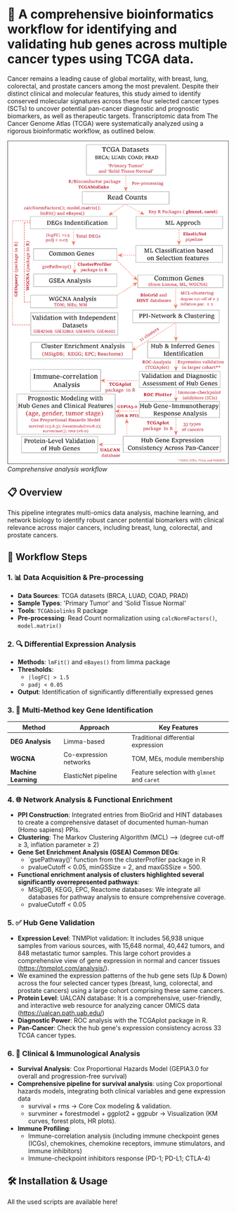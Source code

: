 # 🧬 A comprehensive bioinformatics workflow for identifying and validating hub genes across multiple cancer types using TCGA data.
Cancer remains a leading cause of global mortality, with breast, lung, colorectal, and prostate cancers among the most prevalent. Despite their distinct clinical and molecular features, this study aimed to identify conserved molecular signatures across these four selected cancer types (SCTs) to uncover potential pan-cancer diagnostic and prognostic biomarkers, as well as therapeutic targets. Transcriptomic data from The Cancer Genome Atlas (TCGA) were systematically analyzed using a rigorous bioinformatic workflow, as outlined below.


![Workflow Diagram](workflow.png)
*Comprehensive analysis workflow*

## 📋 Overview

This pipeline integrates multi-omics data analysis, machine learning, and network biology to identify robust cancer potential biomarkers with clinical relevance across major cancers, including breast, lung, colorectal, and prostate cancers.

## 🔄 Workflow Steps

### 1. 📊 Data Acquisition & Pre-processing
- **Data Sources**: TCGA datasets (BRCA, LUAD, COAD, PRAD)
- **Sample Types**: 'Primary Tumor' and 'Solid Tissue Normal'
- **Tools**: `TCGAbiolinks` R package
- **Pre-processing**: Read Count normalization using `calcNormFactors()`, `model.matrix()`

### 2. 🔍 Differential Expression Analysis
- **Methods**: `lmFit()` and `eBayes()` from limma package
- **Thresholds**: 
  - `|logFC| > 1.5`
  - `padj < 0.05`
- **Output**: Identification of significantly differentially expressed genes

### 3. 🎯 Multi-Method key Gene Identification
| Method | Approach | Key Features |
|--------|----------|--------------|
| **DEG Analysis** | Limma-based | Traditional differential expression |
| **WGCNA** | Co-expression networks | TOM, MEs, module membership |
| **Machine Learning** | ElasticNet pipeline | Feature selection with `glmnet` and `caret` |

### 4. 🌐 Network Analysis & Functional Enrichment
- **PPI Construction**: Integrated entries from BioGrid and HINT databases to create a comprehensive dataset of documented human-human (Homo sapiens) PPIs.
- **Clustering**: The Markov Clustering Algorithm (MCL) --> (degree cut-off ≥ 3, inflation parameter ≥ 2)
- **Gene Set Enrichment Analysis (GSEA) Common DEGs**: 
  - `gsePathway()' function from the clusterProfiler package in R
  - pvalueCutoff < 0.05, minGSSize = 2, and maxGSSize = 500.
- **Functional enrichment analysis of clusters highlighted several significantly overrepresented pathways**: 
  - MSigDB, KEGG, EPC, Reactome databases: We integrate all databases for pathway analysis to ensure comprehensive coverage.
  -  pvalueCutoff < 0.05

### 5. ✅ Hub Gene Validation
- **Expression Level**: TNMPlot validation: It includes 56,938 unique samples from various sources, with 15,648 normal, 40,442 tumors, and 848 metastatic tumor samples. This large cohort provides a comprehensive view of gene expression in normal and cancer tissues (https://tnmplot.com/analysis/).
- We examined the expression patterns of the hub gene sets (Up & Down) across the four selected cancer types (breast, lung, colorectal, and prostate cancers) using a large cohort comprising these same cancers.
- **Protein Level**: UALCAN database: It is a comprehensive, user-friendly, and interactive web resource for analyzing cancer OMICS data (https://ualcan.path.uab.edu/)
- **Diagnostic Power**: ROC analysis with the TCGAplot package in R.
- **Pan-Cancer**: Check the hub gene's expression consistency across 33 TCGA cancer types.

### 6. 🏥 Clinical & Immunological Analysis
- **Survival Analysis**: Cox Proportional Hazards Model (GEPIA3.0 for overall and progression-free survival)
- **Comprehensive pipeline for survival analysis**: using Cox proportional hazards models, integrating both clinical variables and gene expression data
    - survival + rms → Core Cox modeling & validation.
    - survminer + forestmodel + ggplot2 + ggpubr → Visualization (KM curves, forest plots, HR plots).
- **Immune Profiling**: 
  - Immune-correlation analysis (including immune checkpoint genes (ICGs), chemokines, chemokine receptors, immune stimulators, and immune inhibitors)
  - Immune-checkpoint inhibitors response (PD-1; PD-L1; CTLA-4)
    
## 🛠️ Installation & Usage
All the used scripts are available here!
